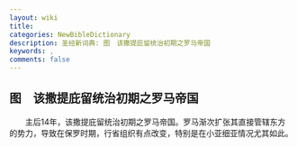```yaml
---
layout: wiki
title: 
categories: NewBibleDictionary
description: 圣经新词典: 图　该撒提庇留统治初期之罗马帝国
keywords: , 
comments: false
---
```


## 图　该撒提庇留统治初期之罗马帝国

　　主后14年，该撒提庇留统治初期之罗马帝国。罗马渐次扩张其直接管辖东方的势力，导致在保罗时期，行省组织有点改变，特别是在小亚细亚情况尤其如此。








